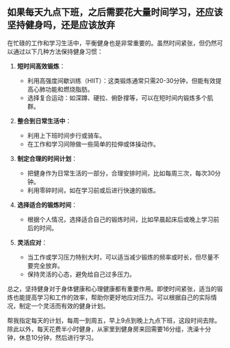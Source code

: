 ## 如果每天九点下班，之后需要花大量时间学习，还应该坚持健身吗，还是应该放弃

在忙碌的工作和学习生活中，平衡健身也是非常重要的。虽然时间紧张，但仍然可以通过以下几种方法保持健身习惯：

1. **短时间高效锻炼**：
   - 利用高强度间歇训练（HIIT）：这类锻炼通常只需20-30分钟，但能有效提高心肺功能和燃烧脂肪。
   - 选择复合运动：如深蹲、硬拉、俯卧撑等，可以在短时间内锻炼多个肌群。

2. **整合到日常生活中**：
   - 利用上下班时间步行或骑车。
   - 在工作和学习间隙做一些简单的拉伸或体操动作。

3. **制定合理的时间计划**：
   - 把健身作为日常生活的一部分，合理安排时间，比如每周三次，每次30分钟。
   - 利用零碎时间，如在学习前或后进行快速的锻炼。

4. **选择适合的锻炼时间**：
   - 根据个人情况，选择适合自己的锻炼时间，比如早晨起床后或晚上学习前后的时间。

5. **灵活应对**：
   - 当工作或学习压力特别大时，可以适当减少锻炼的频率或时长，但尽量不要完全放弃。
   - 保持灵活的心态，避免给自己过多压力。

总之，坚持健身对于身体健康和心理健康都有重要作用。即使时间紧张，适当的锻炼也能提高学习和工作的效率，帮助你更好地应对压力。可以根据自己的实际情况，制定一个灵活而有效的健身计划。





帮我指定每天的计划，每周一到周五，早上9点到晚上九点下班，这段时间去除。除此以外，每天花费半小时健身，从家里到健身房来回需要16分组，洗澡十分钟，休息10分钟，然后进行学习。